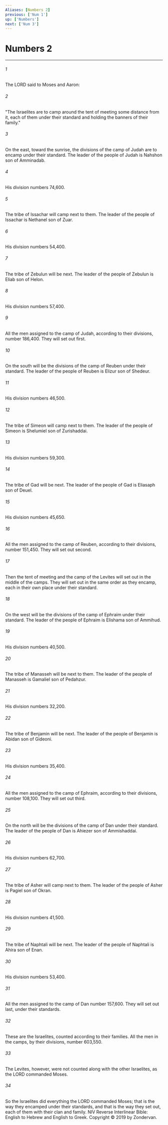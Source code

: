 ```yaml
---
Aliases: [Numbers 2]
previous: ['Num 1']
up: ['Numbers']
next: ['Num 3']
---
```

# Numbers 2

***


###### 1 
The LORD said to Moses and Aaron: 

###### 2 
"The Israelites are to camp around the tent of meeting some distance from it, each of them under their standard and holding the banners of their family." 

###### 3 
On the east, toward the sunrise, the divisions of the camp of Judah are to encamp under their standard. The leader of the people of Judah is Nahshon son of Amminadab. 

###### 4 
His division numbers 74,600. 

###### 5 
The tribe of Issachar will camp next to them. The leader of the people of Issachar is Nethanel son of Zuar. 

###### 6 
His division numbers 54,400. 

###### 7 
The tribe of Zebulun will be next. The leader of the people of Zebulun is Eliab son of Helon. 

###### 8 
His division numbers 57,400. 

###### 9 
All the men assigned to the camp of Judah, according to their divisions, number 186,400. They will set out first. 

###### 10 
On the south will be the divisions of the camp of Reuben under their standard. The leader of the people of Reuben is Elizur son of Shedeur. 

###### 11 
His division numbers 46,500. 

###### 12 
The tribe of Simeon will camp next to them. The leader of the people of Simeon is Shelumiel son of Zurishaddai. 

###### 13 
His division numbers 59,300. 

###### 14 
The tribe of Gad will be next. The leader of the people of Gad is Eliasaph son of Deuel. 

###### 15 
His division numbers 45,650. 

###### 16 
All the men assigned to the camp of Reuben, according to their divisions, number 151,450. They will set out second. 

###### 17 
Then the tent of meeting and the camp of the Levites will set out in the middle of the camps. They will set out in the same order as they encamp, each in their own place under their standard. 

###### 18 
On the west will be the divisions of the camp of Ephraim under their standard. The leader of the people of Ephraim is Elishama son of Ammihud. 

###### 19 
His division numbers 40,500. 

###### 20 
The tribe of Manasseh will be next to them. The leader of the people of Manasseh is Gamaliel son of Pedahzur. 

###### 21 
His division numbers 32,200. 

###### 22 
The tribe of Benjamin will be next. The leader of the people of Benjamin is Abidan son of Gideoni. 

###### 23 
His division numbers 35,400. 

###### 24 
All the men assigned to the camp of Ephraim, according to their divisions, number 108,100. They will set out third. 

###### 25 
On the north will be the divisions of the camp of Dan under their standard. The leader of the people of Dan is Ahiezer son of Ammishaddai. 

###### 26 
His division numbers 62,700. 

###### 27 
The tribe of Asher will camp next to them. The leader of the people of Asher is Pagiel son of Okran. 

###### 28 
His division numbers 41,500. 

###### 29 
The tribe of Naphtali will be next. The leader of the people of Naphtali is Ahira son of Enan. 

###### 30 
His division numbers 53,400. 

###### 31 
All the men assigned to the camp of Dan number 157,600. They will set out last, under their standards. 

###### 32 
These are the Israelites, counted according to their families. All the men in the camps, by their divisions, number 603,550. 

###### 33 
The Levites, however, were not counted along with the other Israelites, as the LORD commanded Moses. 

###### 34 
So the Israelites did everything the LORD commanded Moses; that is the way they encamped under their standards, and that is the way they set out, each of them with their clan and family. NIV Reverse Interlinear Bible: English to Hebrew and English to Greek. Copyright © 2019 by Zondervan.
